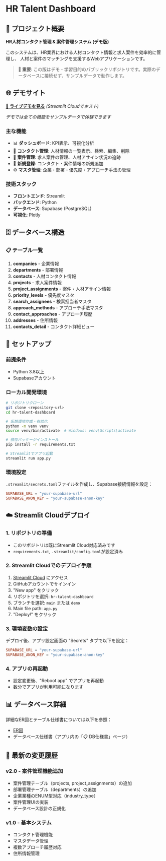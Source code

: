# HR Talent Dashboard 

## 🎯 プロジェクト概要

**HR人材コンタクト管理 & 案件管理システム (デモ版)**

このシステムは、HR業界における人材コンタクト情報と求人案件を効率的に管理し、
人材と案件のマッチングを支援するWebアプリケーションです。

> **📍 重要**: この版はデモ・学習目的のパブリックリポジトリです。実際のデータベースに接続せず、サンプルデータで動作します。

## 🌐 デモサイト

[**📱 ライブデモを見る**](https://your-app-url.streamlit.app) *(Streamlit Cloudでホスト)*

*デモでは全ての機能をサンプルデータで体験できます*

### 主な機能
- 📊 **ダッシュボード**: KPI表示、可視化分析
- 👥 **コンタクト管理**: 人材情報の一覧表示、検索、編集、削除
- 🎯 **案件管理**: 求人案件の管理、人材アサイン状況の追跡
- 📝 **新規登録**: コンタクト・案件情報の新規追加
- ⚙️ **マスタ管理**: 企業・部署・優先度・アプローチ手法の管理

### 技術スタック
- **フロントエンド**: Streamlit
- **バックエンド**: Python
- **データベース**: Supabase (PostgreSQL)
- **可視化**: Plotly

## 🗄️ データベース構造

### 📋 テーブル一覧
1. **companies** - 企業情報
2. **departments** - 部署情報
3. **contacts** - 人材コンタクト情報
4. **projects** - 求人案件情報
5. **project_assignments** - 案件・人材アサイン情報
6. **priority_levels** - 優先度マスタ
7. **search_assignees** - 検索担当者マスタ
8. **approach_methods** - アプローチ手法マスタ
9. **contact_approaches** - アプローチ履歴
10. **addresses** - 住所情報
11. **contacts_detail** - コンタクト詳細ビュー

## 🚀 セットアップ

### 前提条件
- Python 3.8以上
- Supabaseアカウント

### ローカル開発環境
```bash
# リポジトリクローン
git clone <repository-url>
cd hr-talent-dashboard

# 仮想環境作成・有効化
python -m venv venv
source venv/bin/activate  # Windows: venv\Scripts\activate

# 依存パッケージインストール
pip install -r requirements.txt

# Streamlitでアプリ起動
streamlit run app.py
```

### 環境設定
`.streamlit/secrets.toml`ファイルを作成し、Supabase接続情報を設定：
```toml
SUPABASE_URL = "your-supabase-url"
SUPABASE_ANON_KEY = "your-supabase-anon-key"
```

## ☁️ Streamlit Cloudデプロイ

### 1. リポジトリの準備
- このリポジトリは既にStreamlit Cloud対応済みです
- `requirements.txt`, `.streamlit/config.toml`が設定済み

### 2. Streamlit Cloudでのデプロイ手順
1. [Streamlit Cloud](https://share.streamlit.io/) にアクセス
2. GitHubアカウントでサインイン
3. "New app" をクリック
4. リポジトリを選択: `hr-talent-dashboard`
5. ブランチを選択: `main` または `demo`
6. Main file path: `app.py`
7. "Deploy!" をクリック

### 3. 環境変数の設定
デプロイ後、アプリ設定画面の "Secrets" タブで以下を設定：
```toml
SUPABASE_URL = "your-supabase-url"
SUPABASE_ANON_KEY = "your-supabase-anon-key"
```

### 4. アプリの再起動
- 設定変更後、"Reboot app" でアプリを再起動
- 数分でアプリが利用可能になります

## 📊 データベース詳細

詳細なER図とテーブル仕様書については以下を参照：
- [ER図](database_er_diagram.md)
- データベース仕様書（アプリ内の「📋 DB仕様書」ページ）

## 🔄 最新の変更履歴

### v2.0 - 案件管理機能追加
- 案件管理テーブル（projects, project_assignments）の追加
- 部署管理テーブル（departments）の追加  
- 企業業種のENUM型対応（industry_type）
- 案件管理UIの実装
- データベース設計の正規化

### v1.0 - 基本システム
- コンタクト管理機能
- マスタデータ管理
- 複数アプローチ履歴対応
- 住所情報管理